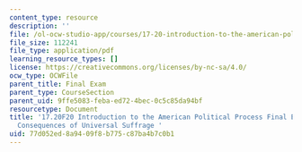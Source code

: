 ```yaml
---
content_type: resource
description: ''
file: /ol-ocw-studio-app/courses/17-20-introduction-to-the-american-political-process-fall-2020/77d052ed8a9409f8b775c87ba4b7c0b1_MIT17_20F20_FinalExam_Example1.pdf
file_size: 112241
file_type: application/pdf
learning_resource_types: []
license: https://creativecommons.org/licenses/by-nc-sa/4.0/
ocw_type: OCWFile
parent_title: Final Exam
parent_type: CourseSection
parent_uid: 9ffe5083-feba-ed72-4bec-0c5c85da94bf
resourcetype: Document
title: '17.20F20 Introduction to the American Political Process Final Exam Example:
  Consequences of Universal Suffrage '
uid: 77d052ed-8a94-09f8-b775-c87ba4b7c0b1
---
```

